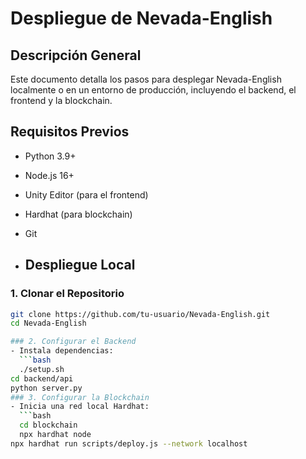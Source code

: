 # Despliegue de Nevada-English

## Descripción General
Este documento detalla los pasos para desplegar Nevada-English localmente o en un entorno de producción, incluyendo el backend, el frontend y la blockchain.

## Requisitos Previos
- Python 3.9+
- Node.js 16+
- Unity Editor (para el frontend)
- Hardhat (para blockchain)
- Git

- ## Despliegue Local

### 1. Clonar el Repositorio
```bash
git clone https://github.com/tu-usuario/Nevada-English.git
cd Nevada-English

### 2. Configurar el Backend
- Instala dependencias:
  ```bash
  ./setup.sh
cd backend/api
python server.py
### 3. Configurar la Blockchain
- Inicia una red local Hardhat:
  ```bash
  cd blockchain
  npx hardhat node
npx hardhat run scripts/deploy.js --network localhost
